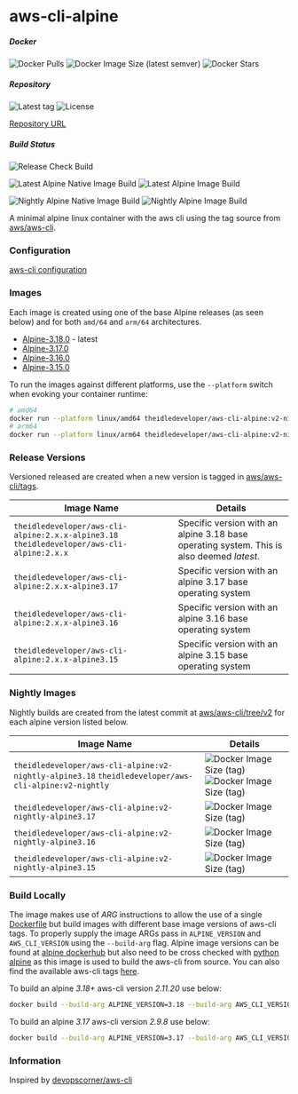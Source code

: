 # aws-cli-alpine

##### Docker

![Docker Pulls](https://img.shields.io/docker/pulls/theidledeveloper/aws-cli-alpine)
![Docker Image Size (latest semver)](https://img.shields.io/docker/image-size/theidledeveloper/aws-cli-alpine)
![Docker Stars](https://img.shields.io/docker/stars/theidledeveloper/aws-cli-alpine)

##### Repository

![Latest tag](https://img.shields.io/github/v/tag/theidledeveloper/aws-cli-alpine?label=Latest%20Tag) ![License](https://img.shields.io/github/license/theidledeveloper/aws-cli-alpine)

[Repository URL](https://github.com/theidledeveloper/aws-cli-alpine)

##### Build Status

![Release Check Build](https://img.shields.io/github/actions/workflow/status/theidledeveloper/aws-cli-alpine/check_new_release.yml?label=Release%20Check%20Build)

![Latest Alpine Native Image Build](https://img.shields.io/github/actions/workflow/status/theidledeveloper/aws-cli-alpine/build_image_alpine_native.yml?label=Latest%20Alpine%20Native%20Image%20Build)
![Latest Alpine Image Build](https://img.shields.io/github/actions/workflow/status/theidledeveloper/aws-cli-alpine/build_image_alpine.yml?label=Latest%20Alpine%20Image%20Build)

![Nightly Alpine Native Image Build](https://img.shields.io/github/actions/workflow/status/theidledeveloper/aws-cli-alpine/build_image_alpine_nightly.yml?label=Nightly%20Alpine%20Native%20Image%20Build)
![Nightly Alpine Image Build](https://img.shields.io/github/actions/workflow/status/theidledeveloper/aws-cli-alpine/build_image_alpine_nightly.yml?label=Nightly%20Alpine%20Image%20Build)

A minimal alpine linux container with the aws cli using the tag source from
[aws/aws-cli](https://github.com/aws/aws-cli).

### Configuration

[aws-cli configuration](https://docs.aws.amazon.com/cli/latest/userguide/cli-configure-envvars.html)

### Images

Each image is created using one of the base Alpine releases (as seen below) and for both `amd/64` and `arm/64`
architectures.

* [Alpine-3.18.0](https://alpinelinux.org/posts/Alpine-3.18.0-released.html) - latest
* [Alpine-3.17.0](https://alpinelinux.org/posts/Alpine-3.17.0-released.html)
* [Alpine-3.16.0](https://alpinelinux.org/posts/Alpine-3.16.0-released.html)
* [Alpine-3.15.0](https://alpinelinux.org/posts/Alpine-3.15.0-released.html)

To run the images against different platforms, use the `--platform` switch when evoking your container runtime:

```bash
# amd64
docker run --platform linux/amd64 theidledeveloper/aws-cli-alpine:v2-nightly-alpine3.18 /bin/sh -c "aws --version"
# arm64
docker run --platform linux/arm64 theidledeveloper/aws-cli-alpine:v2-nightly-alpine3.18 /bin/sh -c "aws --version"
```

### Release Versions

Versioned released are created when a new version is tagged in [aws/aws-cli/tags](https://github.com/aws/aws-cli/tags).

| Image Name  | Details |
| ------------- | ------------- |
| `theidledeveloper/aws-cli-alpine:2.x.x-alpine3.18` `theidledeveloper/aws-cli-alpine:2.x.x` | Specific version with an alpine 3.18 base operating system. This is also deemed *latest*. |
| `theidledeveloper/aws-cli-alpine:2.x.x-alpine3.17` | Specific version with an alpine 3.17 base operating system |
| `theidledeveloper/aws-cli-alpine:2.x.x-alpine3.16` | Specific version with an alpine 3.16 base operating system |
| `theidledeveloper/aws-cli-alpine:2.x.x-alpine3.15`  | Specific version with an alpine 3.15 base operating system |

### Nightly Images

Nightly builds are created from the latest commit at [aws/aws-cli/tree/v2](https://github.com/aws/aws-cli/tree/v2) for
each alpine version listed below.

| Image Name  | Details |
| ------------- | ------------- |
| `theidledeveloper/aws-cli-alpine:v2-nightly-alpine3.18` `theidledeveloper/aws-cli-alpine:v2-nightly` | ![Docker Image Size (tag)](https://img.shields.io/docker/image-size/theidledeveloper/aws-cli-alpine/v2-nightly-alpine3.18) ![Docker Image Size (tag)](https://img.shields.io/docker/image-size/theidledeveloper/aws-cli-alpine/v2-nightly) |
| `theidledeveloper/aws-cli-alpine:v2-nightly-alpine3.17` | ![Docker Image Size (tag)](https://img.shields.io/docker/image-size/theidledeveloper/aws-cli-alpine/v2-nightly-alpine3.17) |
| `theidledeveloper/aws-cli-alpine:v2-nightly-alpine3.16` | ![Docker Image Size (tag)](https://img.shields.io/docker/image-size/theidledeveloper/aws-cli-alpine/v2-nightly-alpine3.16) |
| `theidledeveloper/aws-cli-alpine:v2-nightly-alpine3.15`  | ![Docker Image Size (tag)](https://img.shields.io/docker/image-size/theidledeveloper/aws-cli-alpine/v2-nightly-alpine3.15) |

### Build Locally

The image makes use of *ARG* instructions to allow the use of a single [Dockerfile](./Dockerfile) but build images with
different base image versions of aws-cli tags. To properly supply the image ARGs pass in `ALPINE_VERSION` and
`AWS_CLI_VERSION` using the `--build-arg` flag. Alpine image versions can be found at
[alpine dockerhub](https://hub.docker.com/_/alpine) but also need to be cross checked with
[python alpine](https://hub.docker.com/_/python) as this image is used to build the aws-cli from source. You can also
find the available aws-cli tags [here](https://github.com/aws/aws-cli/tags).

To build an alpine *3.18+* aws-cli version *2.11.20* use below:

```bash
docker build --build-arg ALPINE_VERSION=3.18 --build-arg AWS_CLI_VERSION=2.11.20 -t aws-cli-alpine:2.11.20 .
```

To build an alpine *3.17* aws-cli version *2.9.8* use below:

```bash
docker build --build-arg ALPINE_VERSION=3.17 --build-arg AWS_CLI_VERSION=2.9.8 -t aws-cli-alpine:2.9.8 .
```

### Information

Inspired by [devopscorner/aws-cli](https://hub.docker.com/r/devopscorner/aws-cli)
